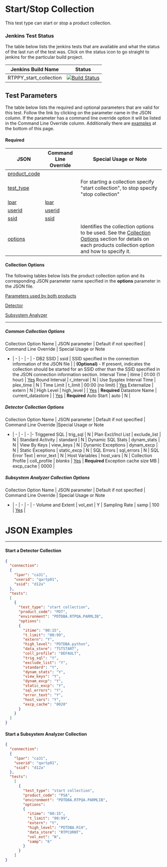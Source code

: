 # Start/Stop Collection

This test type can start or stop a product collection.

### Jenkins Test Status
The table below lists the jenkins tests that are available and what the status of the last run of the test was. Click on
the status icon to go straight to jenkins for the particular build project.

Jenkins Build Name | Status
------------------ | ------
RTPPY_start_collection | [![Build Status](http://plape03-u114063:8080/job/DB2%20Tools/job/RTP/job/RTPPY/job/RTPPY_start_collection/badge/icon)](http://plape03-u114063:8080/job/DB2%20Tools/job/RTP/job/RTPPY/job/RTPPY_start_collection/?style=plastic)

## Test Parameters
The table below lists the required and optional parameters that are valid for this test. Follow the link by clicking on the
parameter name in the JSON column. If the parameter has a command line override option it will be listed in the Command Line Override
column. Additionally there are [examples](#json-examples) at the bottom of this page.

#### Required
JSON | Command Line Override | Special Usage or Note
---- | --------------------- | ---------------------
[product_code](json-parameters.md#product_code) |
[test_type](json-parameters.md#test_type) | | For starting a collection specify "start collection", to stop specify "stop collection"
[lpar](json-parameters.md#lpar) | [lpar](command-line-options.md#lpar)
[userid](json-parameters.md#userid) | [userid](command-line-options.md#userid)
[ssid](json-parameters.md#ssid) | [ssid](command-line-options.md#ssid)
[options](json-parameters.md#options) | | Identifies the collection options to be used. See the [Collection Options](#collection-options) section for details on each products collection option and how to specify it.

#### Collection Options
The following tables below lists the product collection option and its corresponding JSON parameter name specified in the **options** parameter in the JSON file.

[Parameters used by both products](#common-collection-options)

[Detector](#detector-collection-options)

[Subsystem Analyzer](#subsystem-analyzer-collection-options)

---

##### Common Collection Options
Collection Option Name | JSON parameter | Default if not specified | Command Line Override | Special Usage or Note
- | - | - | - | -
DB2 SSID | ssid | SSID specified in the connection information of the JSON file | | **(Optional)** - If present, indicates the collection should be started for an SSID other than the SSID specified in the JSON connection information section.
Interval Time | itime | 01:00 (1 hour) | [Yes](command-line-options.md#itime)
Round Interval | r_interval | N |
Use Sysplex Interval Time | plex_time | N |
Time Limit | t_limit | 00:00 (no limit) | [Yes](command-line-options.md#t_limit)
Externalize | extern | N |
High Level | high_level | | [Yes](command-line-options.md#high_level) | **Required**
Datastore Name | current_datastore | | [Yes](command-line-options.md#current_datastore) | **Required**
Auto Start | auto | N |

##### Detector Collection Options
Collection Option Name | JSON parameter | Default if not specified | Command Line Override |Special Usage or Note
- | - | - | - |-
Triggered SQL | trig_sql | N |
Plan Excl/Incl List | exclude_list | N |
Standard Activity | standard | N |
Dynamic SQL Stats | dynam_stats | N |
View By Keys | view_keys | N |
Dynamic Exceptions | dynam_excp | N |
Static Exceptions | static_excp | N |
SQL Errors | sql_errors | N |
SQL Error Text | error_text | N |
Host Variables | host_vars | N |
Collection Profile | coll_profile | *blanks* | [Yes](command-line-options.md#collection_profile) | **Required**
Exception cache size MB | excp_cache | 0000 |

##### Subsystem Analyzer Collection Options
Collection Option Name | JSON parameter | Default if not specified | Command Line Override | Special Usage or Note
- | - | - | - | -
Volume and Extent | vol_ext | Y |
Sampling Rate | samp | 100 | [Yes](command-line-options.md#samp) |

# JSON Examples
---

#### Start a Detector Collection
```json
{
  "connection":
  {
    "lpar": "ca31",
    "userid": "qartp01",
    "ssid": "d12a"
  },
  "tests":
  [
    {
      "test_type": "start collection",
      "product_code": "PDT",
      "environment": "PDTDBA.RTPQA.PARMLIB",
      "options":
      {
        "itime": "00:15",
        "t_limit": "00:99",
        "extern": "Y",
        "high_level": "PDTDBA.python",
        "data_store": "TSTSTART",
        "coll_profile": "DEFAULT",
        "trig_sql": "Y",
        "exclude_list": "Y",
        "standard": "Y",
        "dynam_stats": "Y",
        "view_keys": "Y",
        "dynam_excp": "Y",
        "static_excp": "Y",
        "sql_errors": "Y",
        "error_text": "Y",
        "host_vars": "Y",
        "excp_cache": "0020"
      }
    }
  ]
}
```

#### Start a Subsystem Analyzer Collection
```json
{
  "connection":
  {
    "lpar": "ca31",
    "userid": "qartp01",
    "ssid": "d12a"
  },
  "tests":
    [
      {
        "test_type": "start collection",
        "product_code": "PSA",
        "environment": "PDTDBA.RTPQA.PARMLIB",
        "options":
        {
          "itime": "00:15",
  	      "t_limit": "00:99",
  	      "extern": "Y",
  	      "high_level": "PDTDBA.R19",
  	      "data_store": "RTPCURNT",
  	      "vol_ext": "N",
  	      "samp": "6"
        }
      }
    ]
}
```
